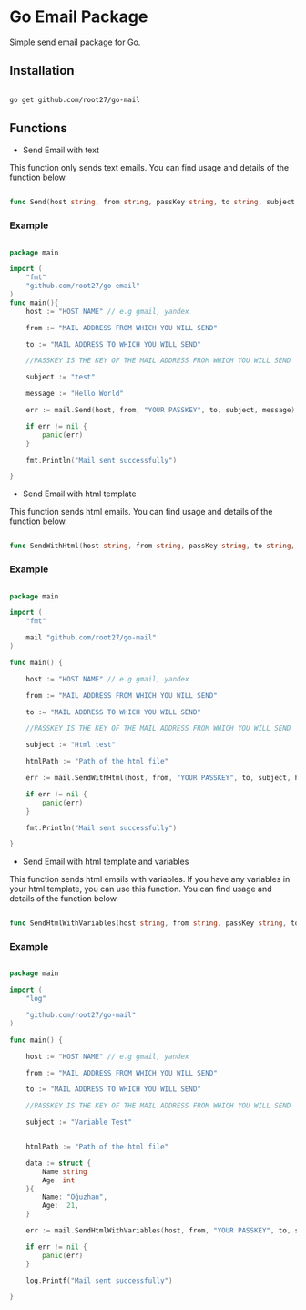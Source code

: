 # Go Email Package

Simple send email package for Go.

## Installation

```bash

go get github.com/root27/go-mail

```

## Functions

- Send Email with text

This function only sends text emails. You can find usage and details of the function below.


```go

func Send(host string, from string, passKey string, to string, subject string, body string) error

```

### Example

```go

package main

import (
    "fmt"
    "github.com/root27/go-email"
)
func main(){
	host := "HOST NAME" // e.g gmail, yandex

	from := "MAIL ADDRESS FROM WHICH YOU WILL SEND"

	to := "MAIL ADDRESS TO WHICH YOU WILL SEND"

	//PASSKEY IS THE KEY OF THE MAIL ADDRESS FROM WHICH YOU WILL SEND

	subject := "test"

	message := "Hello World"

	err := mail.Send(host, from, "YOUR PASSKEY", to, subject, message)

	if err != nil {
		panic(err)
	}

	fmt.Println("Mail sent successfully")

}

```

- Send Email with html template

This function sends html emails. You can find usage and details of the function below.

```go

func SendWithHtml(host string, from string, passKey string, to string, subject string, htmlTemplate string) error

```

### Example

```go

package main

import (
	"fmt"

	mail "github.com/root27/go-mail"
)

func main() {

	host := "HOST NAME" // e.g gmail, yandex

	from := "MAIL ADDRESS FROM WHICH YOU WILL SEND"

	to := "MAIL ADDRESS TO WHICH YOU WILL SEND"

	//PASSKEY IS THE KEY OF THE MAIL ADDRESS FROM WHICH YOU WILL SEND

	subject := "Html test"

	htmlPath := "Path of the html file"

	err := mail.SendWithHtml(host, from, "YOUR PASSKEY", to, subject, htmlPath)

	if err != nil {
		panic(err)
	}

	fmt.Println("Mail sent successfully")

}

```

- Send Email with html template and variables

This function sends html emails with variables. If you have any variables in your html template, you can use this function. You can find usage and details of the function below.

```go

func SendHtmlWithVariables(host string, from string, passKey string, to string, subject string, htmlTemplate string, variables interface{}) error

```

### Example

```go

package main

import (
	"log"

	"github.com/root27/go-mail"
)

func main() {

	host := "HOST NAME" // e.g gmail, yandex

	from := "MAIL ADDRESS FROM WHICH YOU WILL SEND"

	to := "MAIL ADDRESS TO WHICH YOU WILL SEND"

	//PASSKEY IS THE KEY OF THE MAIL ADDRESS FROM WHICH YOU WILL SEND

	subject := "Variable Test"


	htmlPath := "Path of the html file"

	data := struct {
		Name string
		Age  int
	}{
		Name: "Oğuzhan",
		Age:  21,
	}

	err := mail.SendHtmlWithVariables(host, from, "YOUR PASSKEY", to, subject, htmlPath, data)

	if err != nil {
		panic(err)
	}

	log.Printf("Mail sent successfully")

}

``````








